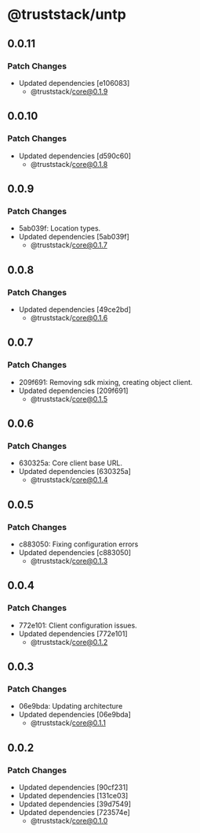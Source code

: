 # @truststack/untp

## 0.0.11

### Patch Changes

- Updated dependencies [e106083]
  - @truststack/core@0.1.9

## 0.0.10

### Patch Changes

- Updated dependencies [d590c60]
  - @truststack/core@0.1.8

## 0.0.9

### Patch Changes

- 5ab039f: Location types.
- Updated dependencies [5ab039f]
  - @truststack/core@0.1.7

## 0.0.8

### Patch Changes

- Updated dependencies [49ce2bd]
  - @truststack/core@0.1.6

## 0.0.7

### Patch Changes

- 209f691: Removing sdk mixing, creating object client.
- Updated dependencies [209f691]
  - @truststack/core@0.1.5

## 0.0.6

### Patch Changes

- 630325a: Core client base URL.
- Updated dependencies [630325a]
  - @truststack/core@0.1.4

## 0.0.5

### Patch Changes

- c883050: Fixing configuration errors
- Updated dependencies [c883050]
  - @truststack/core@0.1.3

## 0.0.4

### Patch Changes

- 772e101: Client configuration issues.
- Updated dependencies [772e101]
  - @truststack/core@0.1.2

## 0.0.3

### Patch Changes

- 06e9bda: Updating architecture
- Updated dependencies [06e9bda]
  - @truststack/core@0.1.1

## 0.0.2

### Patch Changes

- Updated dependencies [90cf231]
- Updated dependencies [131ce03]
- Updated dependencies [39d7549]
- Updated dependencies [723574e]
  - @truststack/core@0.1.0
